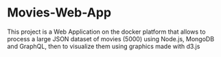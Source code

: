 # Movies-Web-App
This project is a Web Application on the docker platform that allows to process a large
JSON dataset of movies (5000) using Node.js, MongoDB and GraphQL, then to visualize them using graphics made with d3.js
